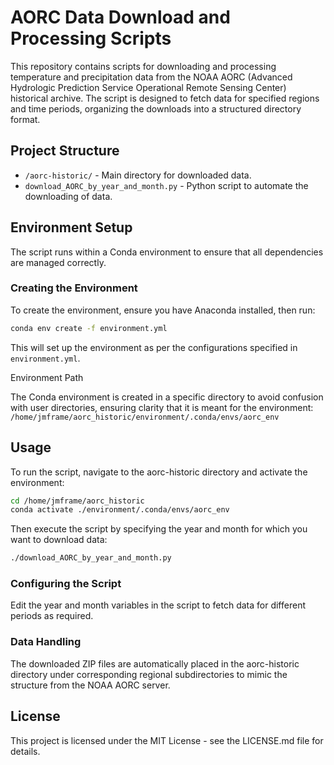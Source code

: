 # AORC Data Download and Processing Scripts

This repository contains scripts for downloading and processing temperature and precipitation data from the NOAA AORC (Advanced Hydrologic Prediction Service Operational Remote Sensing Center) historical archive. The script is designed to fetch data for specified regions and time periods, organizing the downloads into a structured directory format.

## Project Structure

- `/aorc-historic/` - Main directory for downloaded data.
- `download_AORC_by_year_and_month.py` - Python script to automate the downloading of data.

## Environment Setup

The script runs within a Conda environment to ensure that all dependencies are managed correctly.

### Creating the Environment

To create the environment, ensure you have Anaconda installed, then run:

```bash
conda env create -f environment.yml  
```

This will set up the environment as per the configurations specified in `environment.yml`.

Environment Path

The Conda environment is created in a specific directory to avoid confusion with user directories, ensuring clarity that it is meant for the environment:
`/home/jmframe/aorc_historic/environment/.conda/envs/aorc_env`

## Usage
To run the script, navigate to the aorc-historic directory and activate the environment:

```bash
cd /home/jmframe/aorc_historic
conda activate ./environment/.conda/envs/aorc_env
```

Then execute the script by specifying the year and month for which you want to download data:

```bash
./download_AORC_by_year_and_month.py
```

### Configuring the Script

Edit the year and month variables in the script to fetch data for different periods as required.

### Data Handling

The downloaded ZIP files are automatically placed in the aorc-historic directory under corresponding regional subdirectories to mimic the structure from the NOAA AORC server.


## License

This project is licensed under the MIT License - see the LICENSE.md file for details.
